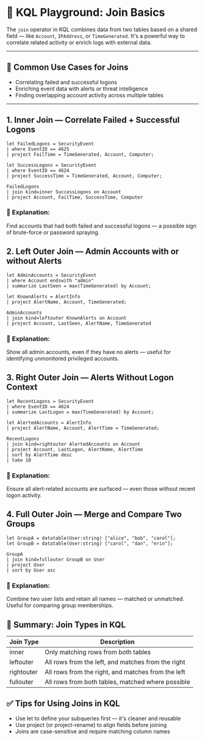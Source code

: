 # 🔗 KQL Playground: Join Basics

The `join` operator in KQL combines data from two tables based on a shared field — like `Account`, `IPAddress`, or `TimeGenerated`. It's a powerful way to correlate related activity or enrich logs with external data.

---

## 🧠 Common Use Cases for Joins

- Correlating failed and successful logons
- Enriching event data with alerts or threat intelligence
- Finding overlapping account activity across multiple tables

---

##  1. Inner Join — Correlate Failed + Successful Logons

```kql
let FailedLogons = SecurityEvent
| where EventID == 4625
| project FailTime = TimeGenerated, Account, Computer;

let SuccessLogons = SecurityEvent
| where EventID == 4624
| project SuccessTime = TimeGenerated, Account, Computer;

FailedLogons
| join kind=inner SuccessLogons on Account
| project Account, FailTime, SuccessTime, Computer
```
### 📝 Explanation:
Find accounts that had both failed and successful logons — a possible sign of brute-force or password spraying.

##  2. Left Outer Join — Admin Accounts with or without Alerts
```kql
let AdminAccounts = SecurityEvent
| where Account endswith "admin"
| summarize LastSeen = max(TimeGenerated) by Account;

let KnownAlerts = AlertInfo
| project AlertName, Account, TimeGenerated;

AdminAccounts
| join kind=leftouter KnownAlerts on Account
| project Account, LastSeen, AlertName, TimeGenerated
```
### 📝 Explanation:
Show all admin accounts, even if they have no alerts — useful for identifying unmonitored privileged accounts.

##  3. Right Outer Join — Alerts Without Logon Context
```kql
let RecentLogons = SecurityEvent
| where EventID == 4624
| summarize LastLogon = max(TimeGenerated) by Account;

let AlertedAccounts = AlertInfo
| project AlertName, Account, AlertTime = TimeGenerated;

RecentLogons
| join kind=rightouter AlertedAccounts on Account
| project Account, LastLogon, AlertName, AlertTime
| sort by AlertTime desc
| take 10
```
### 📝 Explanation:
Ensure all alert-related accounts are surfaced — even those without recent logon activity.

##  4. Full Outer Join — Merge and Compare Two Groups
```kql
let GroupA = datatable(User:string) ["alice", "bob", "carol"];
let GroupB = datatable(User:string) ["carol", "dan", "erin"];

GroupA
| join kind=fullouter GroupB on User
| project User
| sort by User asc
```
### 📝 Explanation:
Combine two user lists and retain all names — matched or unmatched. Useful for comparing group memberships.

## 🧠 Summary: Join Types in KQL
|Join Type|	Description|
|---------|------------|
|inner	| Only matching rows from both tables |
|leftouter	|  All rows from the left, and matches from the right |
|rightouter	| All rows from the right, and matches from the left |
|fullouter	| All rows from both tables, matched where possible |

## ✅ Tips for Using Joins in KQL
- Use let to define your subqueries first — it's cleaner and reusable
- Use project (or project-rename) to align fields before joining
- Joins are case-sensitive and require matching column names

